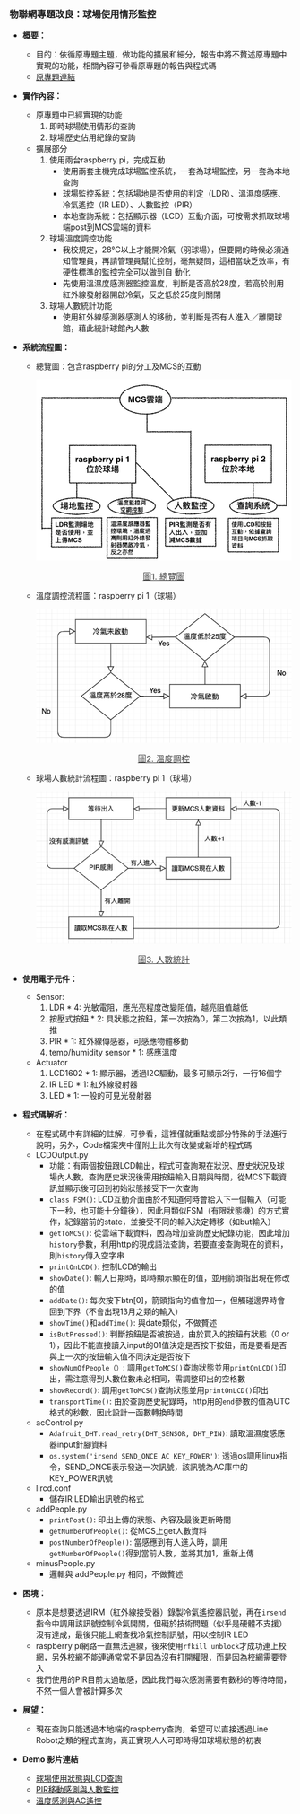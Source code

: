 ### 物聯網專題改良：球場使用情形監控

- **概要：**
  - 目的：依循原專題主題，做功能的擴展和細分，報告中將不贅述原專題中實現的功能，相關內容可參看原專題的報告與程式碼
  - [原專題連結](https://github.com/1am9trash/IOT/tree/main/project1)

- **實作內容：**
  - 原專題中已經實現的功能
    1. 即時球場使用情形的查詢
    2. 球場歷史佔用紀錄的查詢
  - 擴展部分
    1. 使用兩台raspberry pi，完成互動
       - 使用兩套主機完成球場監控系統，一套為球場監控，另一套為本地查詢
       - 球場監控系統：包括場地是否使用的判定（LDR）、溫濕度感應、冷氣遙控（IR LED）、人數監控（PIR）
       - 本地查詢系統：包括顯示器（LCD）互動介面，可按需求抓取球場端post到MCS雲端的資料
    2. 球場溫度調控功能
       - 我校規定，28°C以上才能開冷氣（羽球場），但要開的時候必須通知管理員，再請管理員幫忙控制，毫無疑問，這相當缺乏效率，有硬性標準的監控完全可以做到自
       動化
       - 先使用溫濕度感測器監控溫度，判斷是否高於28度，若高於則用紅外線發射器開啟冷氣，反之低於25度則關閉
    3. 球場人數統計功能
       - 使用紅外線感測器感測人的移動，並判斷是否有人進入／離開球館，藉此統計球館內人數

- **系統流程圖：**
  - 總覽圖：包含raspberry pi的分工及MCS的互動

    ![pic](Graph/system.png)
    <center style="font-size:15px;color:#3f3f3f;text-decoration:underline">圖1. 總覽圖</center>

  - 溫度調控流程圖：raspberry pi 1（球場）

    ![pic](Graph/acControl.png)
    <center style="font-size:15px;color:#3f3f3f;text-decoration:underline">圖2. 溫度調控</center>

  - 球場人數統計流程圖：raspberry pi 1（球場）

    ![pic](Graph/numOfPeople.png)
    <center style="font-size:15px;color:#3f3f3f;text-decoration:underline">圖3. 人數統計</center>
  
- **使用電子元件：**
  - Sensor:
    1. LDR * 4: 光敏電阻，應光亮程度改變阻值，越亮阻值越低
    2. 按壓式按鈕 * 2: 具狀態之按鈕，第一次按為0，第二次按為1，以此類推
    3. PIR * 1: 紅外線傳感器，可感應物體移動
    4. temp/humidity sensor * 1: 感應溫度
  - Actuator
    1. LCD1602 * 1: 顯示器，透過I2C驅動，最多可顯示2行，一行16個字
    2. IR LED * 1: 紅外線發射器
    3. LED * 1: 一般的可見光發射器

- **程式碼解析：**
  - 在程式碼中有詳細的註解，可參看，這裡僅就重點或部分特殊的手法進行說明，另外，Code檔案夾中僅附上此次有改變或新增的程式碼
  - LCDOutput.py
    - 功能：有兩個按鈕跟LCD輸出，程式可查詢現在狀況、歷史狀況及球場內人數，查詢歷史狀況後需用按鈕輸入日期與時間，從MCS下載資訊並顯示後可回到初始狀態接受下一次查詢
    - ```class FSM()```: LCD互動介面由於不知道何時會給入下一個輸入（可能下一秒，也可能十分鐘後），因此用類似FSM（有限狀態機）的方式實作，紀錄當前的state，並接受不同的輸入決定轉移（如but輸入） 
    - ```getToMCS()```: 從雲端下載資料，因為增加查詢歷史紀錄功能，因此增加```history```參數，利用http的現成語法查詢，若要直接查詢現在的資料，則```history```傳入空字串
    - ```printOnLCD()```: 控制LCD的輸出
    - ```showDate()```: 輸入日期時，即時顯示顯在的值，並用箭頭指出現在修改的值
    - ```addDate()```: 每次按下btn[0]，箭頭指向的值會加一，但觸碰邊界時會回到下界（不會出現13月之類的輸入）
    - ```showTime()```和```addTime()```: 與date類似，不做贅述
    - ```isButPressed()```: 判斷按鈕是否被按過，由於買入的按鈕有狀態（0 or 1），因此不能直接讀入input的01值決定是否按下按鈕，而是要看是否與上一次的按鈕輸入值不同決定是否按下
    - ```showNumOfPeople（）```: 調用```getToMCS()```查詢狀態並用```printOnLCD()```印出，需注意得到人數位數未必相同，需調整印出的空格數 
    - ```showRecord()```: 調用```getToMCS()```查詢狀態並用```printOnLCD()```印出
    - ```transportTime()```: 由於查詢歷史紀錄時，http用的```end```參數的值為UTC格式的秒數，因此設計一函數轉換時間
  - acControl.py
    - ```Adafruit_DHT.read_retry(DHT_SENSOR, DHT_PIN)```: 讀取溫濕度感應器input針腳資料
    - ```os.system('irsend SEND_ONCE AC KEY_POWER')```: 透過os調用linux指令，SEND_ONCE表示發送一次訊號，該訊號為AC庫中的KEY_POWER訊號
  - lircd.conf
    - 儲存IR LED輸出訊號的格式
  - addPeople.py
    - ```printPost()```: 印出上傳的狀態、內容及最後更新時間
    - ```getNumberOfPeople()```: 從MCS上get人數資料
    - ```postNumberOfPeople()```: 當感應到有人進入時，調用```getNumberOfPeople()```得到當前人數，並將其加1，重新上傳
  - minusPeople.py
    - 邏輯與 addPeople.py 相同，不做贅述


- **困境：**
  - 原本是想要透過IRM（紅外線接受器）錄製冷氣遙控器訊號，再在```irsend```指令中調用該訊號控制冷氣開關，但礙於技術問題（似乎是硬體不支援）沒有達成，最後只能上網查找冷氣控制訊號，用以控制IR LED
  - raspberry pi網路一直無法連線，後來使用```rfkill unblock```才成功連上校網，另外校網不能連通常常不是因為沒有打開權限，而是因為校網需要登入
  - 我們使用的PIR目前太過敏感，因此我們每次感測需要有數秒的等待時間，不然一個人會被計算多次

- **展望：**
  - 現在查詢只能透過本地端的raspberry查詢，希望可以直接透過Line Robot之類的程式查詢，真正實現人人可即時得知球場狀態的初衷
  

- **Demo 影片連結**
  - [球場使用狀態與LCD查詢](https://youtu.be/eCw9ROUp9cQ)
  - [PIR移動感測與人數監控](https://youtu.be/w77u4zL-R2k)
  - [溫度感測與AC遙控](https://youtu.be/XEC6LNoy9rE)